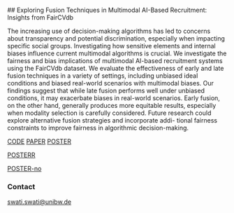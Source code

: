 <br>
## Exploring Fusion Techniques in Multimodal AI-Based Recruitment: Insights from FairCVdb

The increasing use of decision-making algorithms has led to concerns about transparency and potential
discrimination, especially when impacting specific social groups. Investigating how sensitive elements
and internal biases influence current multimodal algorithms is crucial. We investigate the fairness and
bias implications of multimodal AI-based recruitment systems using the FairCVdb dataset. We evaluate
the effectiveness of early and late fusion techniques in a variety of settings, including unbiased ideal
conditions and biased real-world scenarios with multimodal biases. Our findings suggest that while late
fusion performs well under unbiased conditions, it may exacerbate biases in real-world scenarios. Early
fusion, on the other hand, generally produces more equitable results, especially when modality selection
is carefully considered. Future research could explore alternative fusion strategies and incorporate addi-
tional fairness constraints to improve fairness in algorithmic decision-making. 

[CODE](https://github.com/Swati17293/Multimodal-AI-Based-Recruitment-FairCVdb) 
[PAPER](https://github.com/Swati17293/Multimodal-AI-Based-Recruitment-FairCVdb/blob/main/Paper.pdf) 
[POSTER](https://github.com/Swati17293/Multimodal-AI-Based-Recruitment-FairCVdb/blob/main/Poster.pdf)

<a href="/assets/img/Poster.pdf" type="application/pdf">POSTERR</a>

<a href="/assets/img/Poster.pdf">POSTER-no</a>


### Contact
[swati.swati@unibw.de](mailto:swati.swati@unibw.de) 
